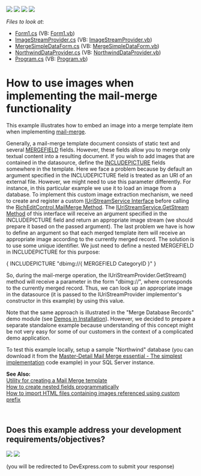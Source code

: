 <!-- default badges list -->
![](https://img.shields.io/endpoint?url=https://codecentral.devexpress.com/api/v1/VersionRange/128611472/12.2.4%2B)
[![](https://img.shields.io/badge/Open_in_DevExpress_Support_Center-FF7200?style=flat-square&logo=DevExpress&logoColor=white)](https://supportcenter.devexpress.com/ticket/details/E4164)
[![](https://img.shields.io/badge/📖_How_to_use_DevExpress_Examples-e9f6fc?style=flat-square)](https://docs.devexpress.com/GeneralInformation/403183)
[![](https://img.shields.io/badge/💬_Leave_Feedback-feecdd?style=flat-square)](#does-this-example-address-your-development-requirementsobjectives)
<!-- default badges end -->
<!-- default file list -->
*Files to look at*:

* [Form1.cs](./CS/Form1.cs) (VB: [Form1.vb](./VB/Form1.vb))
* [ImageStreamProvider.cs](./CS/ImageStreamProvider.cs) (VB: [ImageStreamProvider.vb](./VB/ImageStreamProvider.vb))
* [MergeSimpleDataForm.cs](./CS/MergeSimpleDataForm.cs) (VB: [MergeSimpleDataForm.vb](./VB/MergeSimpleDataForm.vb))
* [NorthwindDataProvider.cs](./CS/NorthwindDataProvider.cs) (VB: [NorthwindDataProvider.vb](./VB/NorthwindDataProvider.vb))
* [Program.cs](./CS/Program.cs) (VB: [Program.vb](./VB/Program.vb))
<!-- default file list end -->
# How to use images when implementing the mail-merge functionality


<p>This example illustrates how to embed an image into a merge template item when implementing <a href="http://documentation.devexpress.com/#WindowsForms/CustomDocument6901"><u>mail-merge</u></a>. </p><p>Generally, a mail-merge template document consists of static text and several <a href="http://documentation.devexpress.com/#WindowsForms/CustomDocument9714"><u>MERGEFIELD</u></a> fields. However, these fields allow you to merge only textual content into a resulting document. If you wish to add images that are contained in the datasource, define the <a href="http://documentation.devexpress.com/#WindowsForms/CustomDocument9713"><u>INCLUDEPICTURE</u></a> fields somewhere in the template. Here we face a problem because by default an argument specified in the INCLUDEPICTURE field is treated as an URI of an external file. However, we might need to use this parameter differently. For instance, in this particular example we use it to load an image from a database. To implement this custom image extraction mechanism, we need to create and register a custom <a href="http://documentation.devexpress.com/#CoreLibraries/clsDevExpressXtraRichEditServicesIUriStreamServicetopic"><u>IUriStreamService Interface</u></a> before calling the <a href="http://documentation.devexpress.com/#WindowsForms/DevExpressXtraRichEditRichEditControl_MailMergetopic"><u>RichEditControl.MailMerge Method</u></a>. The <a href="http://documentation.devexpress.com/#CoreLibraries/DevExpressXtraRichEditServicesIUriStreamService_GetStreamtopic"><u>IUriStreamService.GetStream Method</u></a> of this interface will receive an argument specified in the INCLUDEPICTURE field and return an appropriate image stream (we should prepare it based on the passed argument). The last problem we have is how to define an argument so that each merged template item will receive an appropriate image according to the currently merged record. The solution is to use some unique identifier. We just need to define a nested MERGEFIELD in INCLUDEPICTURE for this purpose:</p><p>{ INCLUDEPICTURE "dbimg://{ MERGEFIELD CategoryID }" }</p><p>So, during the mail-merge operation, the IUriStreamProvider.GetStream() method will receive a parameter in the form "dbimg://<id>", where <id> corresponds to the currently merged record. Thus, we can look up an appropriate image in the datasource (it is passed to the IUriStreamProvider implementor's constructor in this example) by using this value.</p><p>Note that the same approach is illustrated in the "Merge Database Records" demo module (see <a href="http://documentation.devexpress.com/#WindowsForms/CustomDocument9611"><u>Demos in Installation</u></a>). However, we decided to prepare a separate standalone example because understanding of this concept might be not very easy for some of our customers in the context of a complicated demo application.</p><p>To test this example locally, setup a sample "Northwind" database (you can download it from the <a href="https://www.devexpress.com/Support/Center/p/E3662">Master-Detail Mail Merge essential - The simplest implementation</a> code example) in your SQL Server instance.</p><p><strong>See Also:</strong><br />
<a href="https://www.devexpress.com/Support/Center/p/E3661">Utility for creating a Mail Merge template</a><br />
<a href="https://www.devexpress.com/Support/Center/p/E4004">How to create nested fields programmatically</a><br />
<a href="https://www.devexpress.com/Support/Center/p/E3123">How to import HTML files containing images referenced using custom prefix</a></p>

<br/>


<!-- feedback -->
## Does this example address your development requirements/objectives?

[<img src="https://www.devexpress.com/support/examples/i/yes-button.svg"/>](https://www.devexpress.com/support/examples/survey.xml?utm_source=github&utm_campaign=how-to-use-images-in-richedit-mail-merge&~~~was_helpful=yes) [<img src="https://www.devexpress.com/support/examples/i/no-button.svg"/>](https://www.devexpress.com/support/examples/survey.xml?utm_source=github&utm_campaign=how-to-use-images-in-richedit-mail-merge&~~~was_helpful=no)

(you will be redirected to DevExpress.com to submit your response)
<!-- feedback end -->
